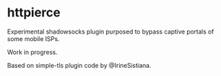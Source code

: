 # httpierce

Experimental shadowsocks plugin purposed to bypass captive portals of some mobile ISPs.

Work in progress.

Based on simple-tls plugin code by @IrineSistiana.
